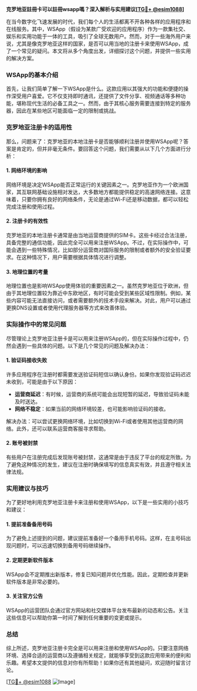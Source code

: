 **克罗地亚註冊卡可以註冊wsapp嗎？深入解析与实用建议[[TG💪+ @esim1088](https://t.me/s/esim1088)]**

在当今数字化飞速发展的时代，我们每个人的生活都离不开各种各样的应用程序和在线服务。其中，WSApp（假设为某款广受欢迎的应用程序）作为一款集社交、娱乐和实用功能于一体的工具，吸引了全球无数用户。然而，对于一些海外用户来说，尤其是像克罗地亚这样的国家，是否可以用当地的注册卡来使用WSApp，成了一个常见的疑问。本文将从多个角度出发，详细探讨这个问题，并提供一些实用的解决方案。

### WSApp的基本介绍

首先，让我们简单了解一下WSApp是什么。这款应用以其强大的功能和便捷的操作深受用户喜爱。它不仅支持即时通讯，还提供了文件分享、视频通话等多种功能，堪称现代生活的必备工具之一。然而，由于其核心服务需要连接到特定的服务器，因此在某些地区可能面临一定的限制或挑战。

### 克罗地亚注册卡的适用性

那么，问题来了：克罗地亚的本地注册卡是否能够顺利注册并使用WSApp呢？答案是肯定的，但并非毫无条件。要回答这个问题，我们需要从以下几个方面进行分析：

#### 1. 网络环境的影响

网络环境是决定WSApp能否正常运行的关键因素之一。克罗地亚作为一个欧洲国家，其互联网基础设施相对发达，大多数地方都能提供稳定的高速网络连接。这意味着，只要你拥有良好的网络条件，无论是通过Wi-Fi还是移动数据，都可以轻松完成注册和使用过程。

#### 2. 注册卡的有效性

克罗地亚的本地注册卡通常是由当地运营商提供的SIM卡。这些卡经过合法注册，具备完整的通信功能，因此完全可以用来注册WSApp。不过，在实际操作中，可能会遇到一些特殊情况，比如部分运营商对国际服务的限制或者额外的安全验证要求。在这种情况下，用户需要根据具体情况进行调整。

#### 3. 地理位置的考量

地理位置也是影响WSApp使用体验的重要因素之一。虽然克罗地亚位于欧洲，但由于其地理位置较为靠近中东欧地区，有时可能会受到某些区域性限制。例如，某些内容可能无法直接访问，或者需要额外的技术手段来解决。对此，用户可以通过更换DNS设置或者使用代理服务器等方式来改善体验。

### 实际操作中的常见问题

尽管理论上克罗地亚注册卡是可以用来注册WSApp的，但在实际操作过程中，仍然会遇到一些具体的问题。以下是几个常见的问题及解决办法：

#### 1. 验证码接收失败

许多应用程序在注册时都需要发送验证码短信以确认身份。如果你发现验证码迟迟未收到，可能是由于以下原因：
- **运营商延迟**：有时候，运营商的系统可能会出现短暂的延迟，导致验证码未能及时送达。
- **网络不稳定**：如果当前的网络环境较差，也可能影响验证码的接收。

解决办法：可以尝试更换网络环境，比如切换到Wi-Fi或者使用其他运营商的网络。此外，还可以联系运营商客服寻求帮助。

#### 2. 账号被封禁

有些用户在注册完成后发现账号被封禁，这通常是由于违反了平台的规定所致。为了避免这种情况的发生，建议在注册时确保填写的信息真实有效，并且遵守相关法律法规。

### 实用建议与技巧

为了更好地利用克罗地亚注册卡来注册和使用WSApp，以下是一些实用的小技巧和建议：

#### 1. 提前准备备用号码

为了避免上述提到的问题，建议提前准备好一个备用手机号码。这样，在主号码出现问题时，可以迅速切换到备用号码继续操作。

#### 2. 定期更新软件版本

WSApp会不定期推出新版本，修复已知问题并优化性能。因此，定期检查并更新软件版本是非常必要的。

#### 3. 关注官方公告

WSApp的运营团队会通过官方网站和社交媒体平台发布最新的动态和公告。关注这些信息可以帮助你第一时间了解到任何重要的变更或提示。

### 总结

综上所述，克罗地亚注册卡完全是可以用来注册和使用WSApp的。只要注意网络环境、选择合适的运营商以及遵循相关规定，就能够享受到这款应用带来的便利和乐趣。希望本文提供的信息对你有所帮助！如果你还有其他疑问，欢迎随时留言讨论。

[[TG💪+ @esim1088](https://t.me/s/esim1088) ![Image](https://i.postimg.cc/4NQfJmqS/Snipaste-2025-05-13-00-14-12.png)]